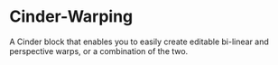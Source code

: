 Cinder-Warping
==============

A Cinder block that enables you to easily create editable bi-linear and perspective warps, or a combination of the two.  
